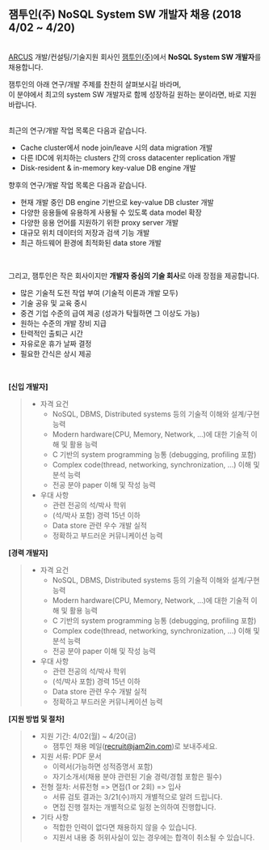 ## 잼투인(주) NoSQL System SW 개발자 채용 (2018 4/02 ~ 4/20)

&nbsp; <br />
[ARCUS](http://naver.github.io/arcus/) 개발/컨설팅/기술지원 회사인
[잼투인(주)](http://www.jam2in.com/)에서 **NoSQL System SW 개발자**를 채용합니다. <br />

잼투인의 아래 연구/개발 주제를 찬찬히 살펴보시길 바라며, <br />
이 분야에서 최고의 system SW 개발자로 함께 성장하길 원하는 분이라면, 바로 지원 바랍니다. <br />
&nbsp;

최근의 연구/개발 작업 목록은 다음과 같습니다. 
- Cache cluster에서 node join/leave 시의 data migration 개발
- 다른 IDC에 위치하는 clusters 간의 cross datacenter replication 개발
- Disk-resident & in-memory key-value DB engine 개발

향후의 연구/개발 작업 목록은 다음과 같습니다.
- 현재 개발 중인 DB engine 기반으로 key-value DB cluster 개발
- 다양한 응용들에 유용하게 사용될 수 있도록 data model 확장
- 다양한 응용 언어를 지원하기 위한 proxy server 개발
- 대규모 위치 데이터의 저장과 검색 기능 개발
- 최근 하드웨어 환경에 최적화된 data store 개발

&nbsp;

그리고, 잼투인은 작은 회사이지만 **개발자 중심의 기술 회사**로 아래 장점을 제공합니다.
- 많은 기술적 도전 작업 부여 (기술적 이론과 개발 모두)
- 기술 공유 및 교육 중시
- 중견 기업 수준의 급여 제공 (성과가 탁월하면 그 이상도 가능)
- 원하는 수준의 개발 장비 지급
- 탄력적인 출퇴근 시간
- 자유로운 휴가 날짜 결정
- 필요한 간식은 상시 제공

&nbsp;

**[신입 개발자]**

> - 자격 요건
>    - NoSQL, DBMS, Distributed systems 등의 기술적 이해와 설계/구현 능력
>    - Modern hardware(CPU, Memory, Network, ...)에 대한 기술적 이해 및 활용 능력 
>    - C 기반의 system programming 능통 (debugging, profiling 포함)
>    - Complex code(thread, networking, synchronization, ...) 이해 및 분석 능력
>    - 전공 분야 paper 이해 및 작성 능력
> - 우대 사항 
>    - 관련 전공의 석/박사 학위
>    - (석/박사 포함) 경력 15년 이하
>    - Data store 관련 우수 개발 실적
>    - 정확하고 부드러운 커뮤니케이션 능력

**[경력 개발자]**

> - 자격 요건
>    - NoSQL, DBMS, Distributed systems 등의 기술적 이해와 설계/구현 능력
>    - Modern hardware(CPU, Memory, Network, ...)에 대한 기술적 이해 및 활용 능력 
>    - C 기반의 system programming 능통 (debugging, profiling 포함)
>    - Complex code(thread, networking, synchronization, ...) 이해 및 분석 능력
>    - 전공 분야 paper 이해 및 작성 능력
> - 우대 사항 
>    - 관련 전공의 석/박사 학위
>    - (석/박사 포함) 경력 15년 이하
>    - Data store 관련 우수 개발 실적
>    - 정확하고 부드러운 커뮤니케이션 능력

**[지원 방법 및 절차]**

> - 지원 기간: 4/02(월) ~ 4/20(금)
>    - 잼투인 채용 메일(<recruit@jam2in.com>)로 보내주세요.
> - 지원 서류: PDF 문서
>    - 이력서(가능하면 성적증명서 포함)
>    - 자기소개서(채용 분야 관련된 기술 경력/경험 포함은 필수)
> - 전형 절차: 서류전형 => 면접(1 or 2회) => 입사
>    - 서류 검토 결과는 3/21(수)까지 개별적으로 알려 드립니다.
>    - 면접 진행 절차는 개별적으로 일정 논의하여 진행합니다.
> - 기타 사항
>    - 적합한 인력이 없다면 채용하지 않을 수 있습니다.
>    - 지원서 내용 중 허위사실이 있는 경우에는 합격이 취소될 수 있습니다.
